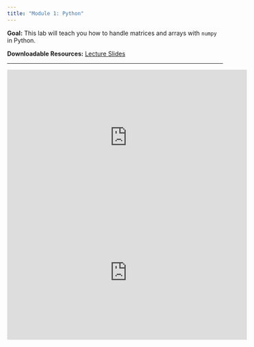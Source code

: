 ```yaml
---
title: "Module 1: Python"
---
```


**Goal:** This lab will teach you how to handle matrices and arrays with `numpy` in Python.

**Downloadable Resources:** <a href="{{ site.baseurl }}/files/python_week1.pdf" target="_blank">Lecture Slides</a>

<hr/>

<iframe width="560" height="315" src="https://www.youtube.com/embed/F8A9TNqKb1w" frameborder="0" allow="accelerometer; autoplay; clipboard-write; encrypted-media; gyroscope; picture-in-picture" allowfullscreen></iframe>

<iframe width="560" height="315" src="https://www.youtube.com/embed/33v9lxbWrhk" frameborder="0" allow="accelerometer; autoplay; clipboard-write; encrypted-media; gyroscope; picture-in-picture" allowfullscreen></iframe>